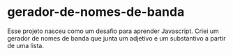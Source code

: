# gerador-de-nomes-de-banda
Esse projeto nasceu como um desafio para aprender Javascript. Criei um gerador de nomes de banda que junta um adjetivo e um substantivo a partir de uma lista.
